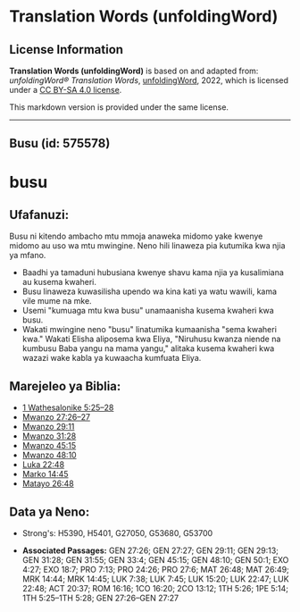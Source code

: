# Translation Words (unfoldingWord)

## License Information

**Translation Words (unfoldingWord)** is based on and adapted from: _unfoldingWord® Translation Words_, [unfoldingWord](https://unfoldingword.org/utw), 2022, which is licensed under a [CC BY-SA 4.0 license](https://creativecommons.org/licenses/by-sa/4.0/legalcode.en).

This markdown version is provided under the same license.



--------------------------------

## Busu (id: 575578)

busu
====

Ufafanuzi:
----------

Busu ni kitendo ambacho mtu mmoja anaweka midomo yake kwenye midomo au uso wa mtu mwingine. Neno hili linaweza pia kutumika kwa njia ya mfano.

* Baadhi ya tamaduni hubusiana kwenye shavu kama njia ya kusalimiana au kusema kwaheri.
* Busu linaweza kuwasilisha upendo wa kina kati ya watu wawili, kama vile mume na mke.
* Usemi "kumuaga mtu kwa busu" unamaanisha kusema kwaheri kwa busu.
* Wakati mwingine neno "busu" linatumika kumaanisha "sema kwaheri kwa." Wakati Elisha aliposema kwa Eliya, "Niruhusu kwanza niende na kumbusu Baba yangu na mama yangu," alitaka kusema kwaheri kwa wazazi wake kabla ya kuwaacha kumfuata Eliya.

Marejeleo ya Biblia:
--------------------

* [1 Wathesalonike 5:25–28](https://ref.ly/1Thess5:25-1Thess5:28)
* [Mwanzo 27:26–27](https://ref.ly/Gen27:26-Gen27:27)
* [Mwanzo 29:11](https://ref.ly/Gen29:11)
* [Mwanzo 31:28](https://ref.ly/Gen31:28)
* [Mwanzo 45:15](https://ref.ly/Gen45:15)
* [Mwanzo 48:10](https://ref.ly/Gen48:10)
* [Luka 22:48](https://ref.ly/Luke22:48)
* [Marko 14:45](https://ref.ly/Mark14:45)
* [Matayo 26:48](https://ref.ly/Matt26:48)

Data ya Neno:
-------------

* Strong's: H5390, H5401, G27050, G53680, G53700

* **Associated Passages:** GEN 27:26; GEN 27:27; GEN 29:11; GEN 29:13; GEN 31:28; GEN 31:55; GEN 33:4; GEN 45:15; GEN 48:10; GEN 50:1; EXO 4:27; EXO 18:7; PRO 7:13; PRO 24:26; PRO 27:6; MAT 26:48; MAT 26:49; MRK 14:44; MRK 14:45; LUK 7:38; LUK 7:45; LUK 15:20; LUK 22:47; LUK 22:48; ACT 20:37; ROM 16:16; 1CO 16:20; 2CO 13:12; 1TH 5:26; 1PE 5:14; 1TH 5:25–1TH 5:28; GEN 27:26–GEN 27:27

